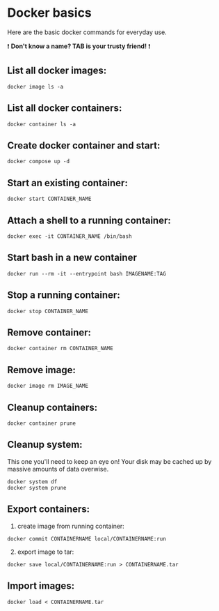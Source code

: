 # Docker basics

Here are the basic docker commands for everyday use.

❗ __Don't know a name? TAB is your trusty friend!__ ❗

List all docker images:
--

```
docker image ls -a
```

List all docker containers:
--

```
docker container ls -a
```

Create docker container and start:
--

```
docker compose up -d
```

Start an existing container:
--

```
docker start CONTAINER_NAME
```

Attach a shell to a running container:
--

```
docker exec -it CONTAINER_NAME /bin/bash
```

Start bash in a new container
---

```
docker run --rm -it --entrypoint bash IMAGENAME:TAG
```

Stop a running container:
--

```
docker stop CONTAINER_NAME
```

Remove container:
--

```
docker container rm CONTAINER_NAME
```

Remove image:
--

```
docker image rm IMAGE_NAME
```

Cleanup containers:
--

```
docker container prune
```

Cleanup system:
--

This one you'll need to keep an eye on! Your disk may be cached up by massive amounts of data overwise.

```
docker system df
docker system prune
```

Export containers:
--

1. create image from running container:

```
docker commit CONTAINERNAME local/CONTAINERNAME:run
```

2. export image to tar:

```
docker save local/CONTAINERNAME:run > CONTAINERNAME.tar
```

Import images:
--

```
docker load < CONTAINERNAME.tar
```